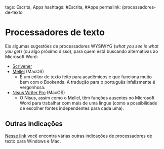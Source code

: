 tags: Escrita, Apps
hashtags: #Escrita, #Apps
permalink: /processadores-de-texto

# Processadores de texto  
  
Eis algumas sugestões de processadores WYSIWYG (*what you see is what you get*) (ou algo próximo disso), para quem está buscando alternativas ao Microsoft Word:  
  
- [Scrivener](Scrivener)  
- [Mellel](https://www.mellel.com) (MacOS)  
	* É um editor de texto feito para acadêmicos e que funciona muito bem com o Bookends. A tradução para o português infelizmente é vergonhosa.  
- [Nisus Writer Pro](https://www.nisus.com/pro/) (MacOS)  
	* O Nisus, assim como o Mellel, têm funções ausentes no Microsoft Word para trabalhar com mais de uma língua (como a possibilidade de escolher fontes independentes para cada uma).  
  
## Outras indicações  
  
[Nesse link](https://www.literatureandlatte.com/links) você encontra várias outras indicações de processadores de texto para Windows e Mac.  
